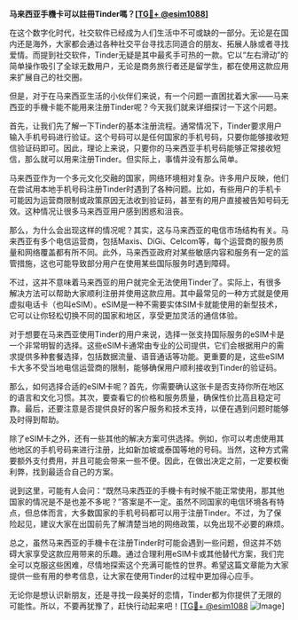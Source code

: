 **马来西亚手機卡可以註冊Tinder嗎？[[TG💪+ @esim1088](https://t.me/s/esim1088)]**

在这个数字化时代，社交软件已经成为人们生活中不可或缺的一部分。无论是在国内还是海外，大家都会通过各种社交平台寻找志同道合的朋友、拓展人脉或者寻找爱情。而提到社交软件，Tinder无疑是其中最炙手可热的一款。它以“左右滑动”的简单操作吸引了全球无数用户，无论是商务旅行者还是留学生，都在使用这款应用来扩展自己的社交圈。

但是，对于在马来西亚生活的小伙伴们来说，有一个问题一直困扰着大家——马来西亚的手機卡能不能用来注册Tinder呢？今天我们就来详细探讨一下这个问题。

首先，让我们先了解一下Tinder的基本注册流程。通常情况下，Tinder要求用户输入手机号码进行验证。这个号码可以是任何国家的手机号码，只要你能够接收短信验证码即可。因此，理论上来说，只要你的马来西亚手机号码能够正常接收短信，那么就可以用来注册Tinder。但实际上，事情并没有那么简单。

马来西亚作为一个多元文化交融的国家，网络环境相对复杂。许多用户反映，他们在尝试用本地手机号码注册Tinder时遇到了各种问题。比如，有些用户的手机卡可能因为运营商限制或政策原因无法收到验证码，甚至有的用户直接被告知号码无效。这种情况让很多马来西亚用户感到困惑和沮丧。

那么，为什么会出现这样的情况呢？其实，这与马来西亚的电信市场结构有关。马来西亚有多个电信运营商，包括Maxis、DiGi、Celcom等，每个运营商的服务质量和网络覆盖都有所不同。此外，马来西亚政府对某些敏感内容和服务有一定的监管措施，这也可能导致部分用户在使用某些国际服务时遇到障碍。

不过，这并不意味着马来西亚的用户就完全无法使用Tinder了。实际上，有很多解决方法可以帮助大家顺利注册并使用这款应用。其中最常见的一种方式就是使用虚拟电话卡（也叫eSIM）。eSIM是一种不需要实体SIM卡就能使用的新型技术，它可以让你轻松切换不同的国家和地区，享受更加灵活的通信体验。

对于想要在马来西亚使用Tinder的用户来说，选择一张支持国际服务的eSIM卡是一个非常明智的选择。这些eSIM卡通常由专业的公司提供，它们会根据用户的需求提供多种套餐选择，包括数据流量、语音通话等功能。更重要的是，这些eSIM卡大多不受当地电信运营商的限制，能够确保用户顺利接收到Tinder的验证码。

那么，如何选择合适的eSIM卡呢？首先，你需要确认这张卡是否支持你所在地区的语言和文化习惯。其次，要查看它的价格和服务质量，确保性价比高且稳定可靠。最后，还要注意是否提供良好的客户服务和技术支持，以便在遇到问题时能够及时得到帮助。

除了eSIM卡之外，还有一些其他的解决方案可供选择。例如，你可以考虑使用其他地区的手机号码来进行注册，比如新加坡或泰国等地的号码。当然，这种方式需要额外支付费用，并且可能会带来一些不便。因此，在做出决定之前，一定要权衡利弊，找到最适合自己的方案。

说到这里，可能有人会问：“既然马来西亚的手機卡有时候不能正常使用，那其他国家的情况是不是也差不多呢？”答案是不一定。虽然不同国家的电信环境各有特点，但总体而言，大多数国家的手机号码都可以用于注册Tinder。不过，为了保险起见，建议大家在出国前先了解清楚当地的网络政策，以免出现不必要的麻烦。

总之，虽然马来西亚的手機卡在注册Tinder时可能会遇到一些问题，但这并不妨碍大家享受这款应用带来的乐趣。通过合理利用eSIM卡或其他替代方案，我们完全可以克服这些困难，尽情地探索这个充满可能性的世界。希望这篇文章能为大家提供一些有用的参考信息，让大家在使用Tinder的过程中更加得心应手。

无论你是想认识新朋友，还是寻找一段美好的恋情，Tinder都为你提供了无限的可能性。所以，不要再犹豫了，赶快行动起来吧！[[TG💪+ @esim1088](https://t.me/s/esim1088) ![Image](https://i.postimg.cc/4NQfJmqS/Snipaste-2025-05-13-00-14-12.png)]